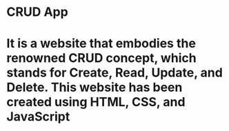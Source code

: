 # CRUD App
# It is a website that embodies the renowned CRUD concept, which stands for Create, Read, Update, and Delete. This website has been created using HTML, CSS, and JavaScript
